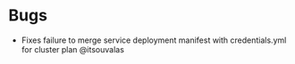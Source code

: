 # Bugs

* Fixes failure to merge service deployment manifest with credentials.yml for cluster plan @itsouvalas